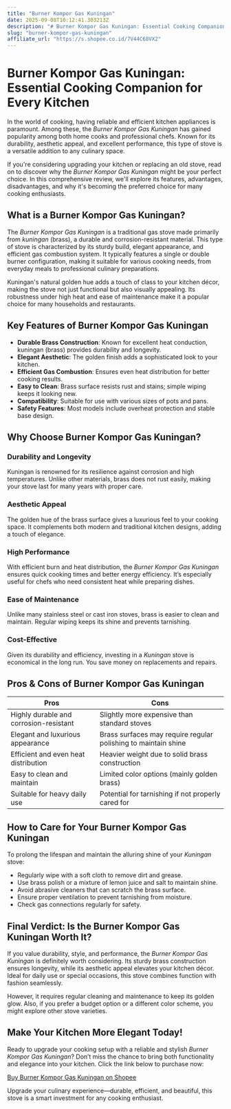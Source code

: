 ```yaml
---
title: "Burner Kompor Gas Kuningan"
date: 2025-09-08T10:12:41.303213Z
description: "# Burner Kompor Gas Kuningan: Essential Cooking Companion for Every Kitchen..."
slug: "burner-kompor-gas-kuningan"
affiliate_url: "https://s.shopee.co.id/7V44C68VX2"
---
```

# Burner Kompor Gas Kuningan: Essential Cooking Companion for Every Kitchen

In the world of cooking, having reliable and efficient kitchen appliances is paramount. Among these, the *Burner Kompor Gas Kuningan* has gained popularity among both home cooks and professional chefs. Known for its durability, aesthetic appeal, and excellent performance, this type of stove is a versatile addition to any culinary space.

If you're considering upgrading your kitchen or replacing an old stove, read on to discover why the *Burner Kompor Gas Kuningan* might be your perfect choice. In this comprehensive review, we'll explore its features, advantages, disadvantages, and why it's becoming the preferred choice for many cooking enthusiasts.

## What is a Burner Kompor Gas Kuningan?

The *Burner Kompor Gas Kuningan* is a traditional gas stove made primarily from *kuningan* (brass), a durable and corrosion-resistant material. This type of stove is characterized by its sturdy build, elegant appearance, and efficient gas combustion system. It typically features a single or double burner configuration, making it suitable for various cooking needs, from everyday meals to professional culinary preparations.

Kuningan's natural golden hue adds a touch of class to your kitchen décor, making the stove not just functional but also visually appealing. Its robustness under high heat and ease of maintenance make it a popular choice for many households and restaurants.

## Key Features of Burner Kompor Gas Kuningan

- **Durable Brass Construction**: Known for excellent heat conduction, kuningan (brass) provides durability and longevity.
- **Elegant Aesthetic**: The golden finish adds a sophisticated look to your kitchen.
- **Efficient Gas Combustion**: Ensures even heat distribution for better cooking results.
- **Easy to Clean**: Brass surface resists rust and stains; simple wiping keeps it looking new.
- **Compatibility**: Suitable for use with various sizes of pots and pans.
- **Safety Features**: Most models include overheat protection and stable base design.

## Why Choose Burner Kompor Gas Kuningan?

### Durability and Longevity

Kuningan is renowned for its resilience against corrosion and high temperatures. Unlike other materials, brass does not rust easily, making your stove last for many years with proper care.

### Aesthetic Appeal

The golden hue of the brass surface gives a luxurious feel to your cooking space. It complements both modern and traditional kitchen designs, adding a touch of elegance.

### High Performance

With efficient burn and heat distribution, the *Burner Kompor Gas Kuningan* ensures quick cooking times and better energy efficiency. It’s especially useful for chefs who need consistent heat while preparing dishes.

### Ease of Maintenance

Unlike many stainless steel or cast iron stoves, brass is easier to clean and maintain. Regular wiping keeps its shine and prevents tarnishing.

### Cost-Effective

Given its durability and efficiency, investing in a *Kuningan* stove is economical in the long run. You save money on replacements and repairs.

## Pros & Cons of Burner Kompor Gas Kuningan

| **Pros** | **Cons** |
| --- | --- |
| Highly durable and corrosion-resistant | Slightly more expensive than standard stoves |
| Elegant and luxurious appearance | Brass surfaces may require regular polishing to maintain shine |
| Efficient and even heat distribution | Heavier weight due to solid brass construction |
| Easy to clean and maintain | Limited color options (mainly golden brass) |
| Suitable for heavy daily use | Potential for tarnishing if not properly cared for |

## How to Care for Your Burner Kompor Gas Kuningan

To prolong the lifespan and maintain the alluring shine of your *Kuningan* stove:

- Regularly wipe with a soft cloth to remove dirt and grease.
- Use brass polish or a mixture of lemon juice and salt to maintain shine.
- Avoid abrasive cleaners that can scratch the brass surface.
- Ensure proper ventilation to prevent tarnishing from moisture.
- Check gas connections regularly for safety.

## Final Verdict: Is the Burner Kompor Gas Kuningan Worth It?

If you value durability, style, and performance, the *Burner Kompor Gas Kuningan* is definitely worth considering. Its sturdy brass construction ensures longevity, while its aesthetic appeal elevates your kitchen décor. Ideal for daily use or special occasions, this stove combines function with fashion seamlessly.

However, it requires regular cleaning and maintenance to keep its golden glow. Also, if you prefer a budget option or a different color scheme, you might explore other stove varieties.

## Make Your Kitchen More Elegant Today!

Ready to upgrade your cooking setup with a reliable and stylish *Burner Kompor Gas Kuningan*? Don’t miss the chance to bring both functionality and elegance into your kitchen. Click the link below to purchase now:

[Buy Burner Kompor Gas Kuningan on Shopee](https://s.shopee.co.id/7V44C68VX2)

Upgrade your culinary experience—durable, efficient, and beautiful, this stove is a smart investment for any cooking enthusiast.